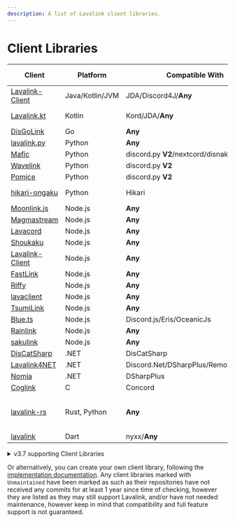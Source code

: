 ```yaml
---
description: A list of Lavalink client libraries.
---
```


# Client Libraries

| Client                                                              | Platform        | Compatible With                            | Additional Information         |
|---------------------------------------------------------------------|-----------------|--------------------------------------------|--------------------------------|
| [Lavalink-Client](https://github.com/lavalink-devs/Lavalink-Client) | Java/Kotlin/JVM | JDA/Discord4J/**Any**                      | Uses reactor                   |
| [Lavalink.kt](https://github.com/DRSchlaubi/Lavalink.kt)            | Kotlin          | Kord/JDA/**Any**                           | Kotlin Coroutines              |
| [DisGoLink](https://github.com/disgoorg/disgolink)                  | Go              | **Any**                                    |                                |
| [lavalink.py](https://github.com/devoxin/lavalink.py)               | Python          | **Any**                                    |                                |
| [Mafic](https://github.com/ooliver1/mafic)                          | Python          | discord.py **V2**/nextcord/disnake/py-cord |                                |
| [Wavelink](https://github.com/PythonistaGuild/Wavelink)             | Python          | discord.py **V2**                          |                                |
| [Pomice](https://github.com/cloudwithax/pomice)                     | Python          | discord.py **V2**                          |                                |
| [hikari-ongaku](https://github.com/MPlatypus/hikari-ongaku)         | Python          | Hikari                                     | `asyncio`-based                |
| [Moonlink.js](https://github.com/1Lucas1apk/moonlink.js)            | Node.js         | **Any**                                    |                                |
| [Magmastream](https://github.com/Blackfort-Hosting/magmastream)     | Node.js         | **Any**                                    |                                |
| [Lavacord](https://github.com/lavacord/Lavacord)                    | Node.js         | **Any**                                    |                                |
| [Shoukaku](https://github.com/Deivu/Shoukaku)                       | Node.js         | **Any**                                    |                                |
| [Lavalink-Client](https://github.com/tomato6966/Lavalink-Client)    | Node.js         | **Any**                                    |                                |
| [FastLink](https://github.com/PerformanC/FastLink)                  | Node.js         | **Any**                                    |                                |
| [Riffy](https://github.com/riffy-team/riffy)                        | Node.js         | **Any**                                    |                                |
| [lavaclient](https://npmjs.com/lavaclient)                          | Node.js         | **Any**                                    | v5+                            |
| [TsumiLink](https://github.com/Fyphen1223/TsumiLink)                | Node.js         | **Any**                                    |                                |
| [Blue.ts](https://github.com/ftrapture/blue.ts)                     | Node.js         | Discord.js/Eris/OceanicJs                  |                                |
| [Rainlink](https://github.com/RainyXeon/Rainlink)                   | Node.js         | **Any**                                    |                                |
| [sakulink](https://github.com/JirayuSrisawat-Github/sakulink)       | Node.js         | **Any**                                    |                                |
| [DisCatSharp](https://github.com/Aiko-IT-Systems/DisCatSharp)       | .NET            | DisCatSharp                                | v10.4.2+                       |
| [Lavalink4NET](https://github.com/angelobreuer/Lavalink4NET)        | .NET            | Discord.Net/DSharpPlus/Remora/NetCord      | v4+                            |
| [Nomia](https://github.com/DHCPCD9/Nomia)                           | .NET            | DSharpPlus                                 |                                |
| [Coglink](https://github.com/PerformanC/Coglink)                    | C               | Concord                                    |                                |
| [lavalink-rs](https://gitlab.com/vicky5124/lavalink-rs)             | Rust, Python    | **Any**                                    | `tokio`-based, `asyncio`-based |
| [lavalink](https://github.com/nyxx-discord/nyxx_lavalink)           | Dart            | nyxx/**Any**                               |                                |

<details markdown="1">
<summary>v3.7 supporting Client Libraries</summary>

| Client                                                        | Platform | Compatible With                            | Additional Information          |
|---------------------------------------------------------------|----------|--------------------------------------------|---------------------------------|
| [Lavalink.kt](https://github.com/DRSchlaubi/lavalink.kt)      | Kotlin   | JDA/Kord/**Any**                           | Kotlin Coroutines               |
| [lavaplay.py](https://github.com/HazemMeqdad/lavaplay.py)     | Python   | **Any\***                                  | *`asyncio`-based libraries only |
| [Mafic](https://github.com/ooliver1/mafic)                    | Python   | discord.py **V2**/nextcord/disnake/py-cord |                                 |
| [Wavelink](https://github.com/PythonistaGuild/Wavelink)       | Python   | discord.py **V2**                          | Version >=2, <3                 |
| [Pomice](https://github.com/cloudwithax/pomice)               | Python   | discord.py **V2**                          |                                 |
| [Lavacord](https://github.com/lavacord/lavacord)              | Node.js  | **Any**                                    |                                 |
| [Poru](https://github.com/parasop/poru)                       | Node.js  | **Any**                                    |                                 |
| [Shoukaku](https://github.com/Deivu/Shoukaku)                 | Node.js  | **Any**                                    |                                 |
| [Cosmicord.js](https://github.com/SudhanPlayz/Cosmicord.js)   | Node.js  | **Any**                                    |                                 |
| [DisCatSharp](https://github.com/Aiko-IT-Systems/DisCatSharp) | .NET     | DisCatSharp                                | Only prior v10.4.1              |
| [Lavalink4NET](https://github.com/angelobreuer/Lavalink4NET)  | .NET     | Discord.Net/DSharpPlus                     | < v4                            |
| [DisGoLink](https://github.com/disgoorg/disgolink)            | Go       | **Any**                                    |                                 |

</details>

Or alternatively, you can create your own client library, following the [implementation documentation](api/index.md).
Any client libraries marked with `Unmaintained` have been marked as such as their repositories have not received any commits for at least 1 year since time of checking,
however they are listed as they may still support Lavalink, and/or have not needed maintenance, however keep in mind that compatibility and full feature support is not guaranteed.
